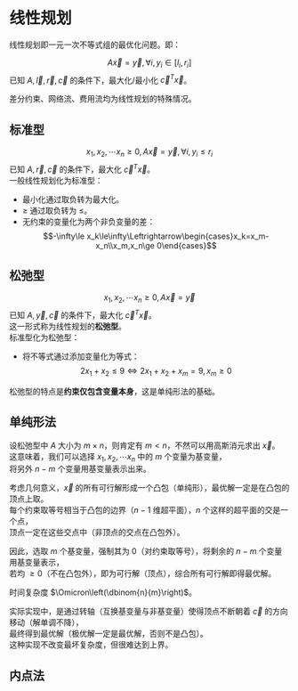 # 线性规划
线性规划即一元一次不等式组的最优化问题。即：

$$A\vec{x}=\vec{y},\forall i,y_i\in[l_i,r_i]$$
已知 $A,\vec{l},\vec{r},\vec{c}$ 的条件下，最大化/最小化 $\vec{c}^T\vec{x}$。

差分约束、网络流、费用流均为线性规划的特殊情况。
## 标准型
$$x_1,x_2,\cdots x_n\ge 0,A\vec{x}=\vec{y},\forall i,y_i\le r_i$$
已知 $A,\vec{r},\vec{c}$ 的条件下，最大化 $\vec{c}^T\vec{x}$。  
一般线性规划化为标准型：
- 最小化通过取负转为最大化。 
- $\ge$ 通过取负转为 $\le$。
- 无约束的变量化为两个非负变量的差：
  $$-\infty\le x_k\le\infty\Leftrightarrow\begin{cases}x_k=x_m-x_n\\x_m,x_n\ge 0\end{cases}$$
## 松弛型
$$x_1,x_2,\cdots x_n\ge 0,A\vec{x}=\vec{y}$$
已知 $A,\vec{y},\vec{c}$ 的条件下，最大化 $\vec{c}^T\vec{x}$。  
这一形式称为线性规划的**松弛型**。  
标准型化为松弛型：
- 将不等式通过添加变量化为等式：
  $$2x_1+x_2\le 9\Leftrightarrow 2x_1+x_2+x_m=9,x_m\ge 0$$

松弛型的特点是**约束仅包含变量本身**，这是单纯形法的基础。

## 单纯形法
设松弛型中 $A$ 大小为 $m\times n$，则肯定有 $m<n$，不然可以用高斯消元求出 $\vec{x}$。  
这意味着，我们可以选择 $x_1,x_2,\cdots x_n$ 中的 $m$ 个变量为基变量，  
将另外 $n-m$ 个变量用基变量表示出来。

考虑几何意义，$\vec{x}$ 的所有可行解形成一个凸包（单纯形），最优解一定是在凸包的顶点上取。  
每个约束取等号相当于凸包的边界（$n-1$ 维超平面），$n$ 个这样的超平面的交是一个点，  
顶点一定在这些交点中（非顶点的交点在凸包外）。

因此，选取 $m$ 个基变量，强制其为 $0$（对约束取等号），将剩余的 $n-m$ 个变量用基变量表示，  
若均 $\ge 0$（不在凸包外），即为可行解（顶点），综合所有可行解即得最优解。

时间复杂度 $\Omicron\left(\dbinom{n}{m}\right)$。

实际实现中，是通过转轴（互换基变量与非基变量）使得顶点不断朝着 $\vec{c}$ 的方向移动（解单调不降），  
最终得到最优解（极优解一定是最优解，否则不是凸包）。  
这种实现不改变最坏复杂度，但很难达到上界。 

## 内点法
```cpp

```

